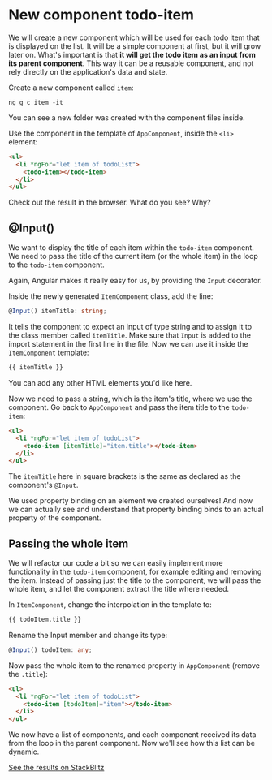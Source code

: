 # New component todo-item

We will create a new component which will be used for each todo item that is displayed on the list. It will be a simple component at first, but it will grow later on. What's important is that **it will get the todo item as an input from its parent component**. This way it can be a reusable component, and not rely directly on the application's data and state.

Create a new component called `item`:

```
ng g c item -it
```

You can see a new folder was created with the component files inside.

Use the component in the template of `AppComponent`, inside the `<li>` element:

```html
<ul>
  <li *ngFor="let item of todoList">
    <todo-item></todo-item>
  </li>
</ul>
```

Check out the result in the browser. What do you see? Why?

## @Input()

We want to display the title of each item within the `todo-item` component. We need to pass the title of the current item (or the whole item) in the loop to the `todo-item` component.

Again, Angular makes it really easy for us, by providing the `Input` decorator.

Inside the newly generated `ItemComponent` class, add the line:

```ts
@Input() itemTitle: string;
```

It tells the component to expect an input of type string and to assign it to the class member called `itemTitle`. Make sure that `Input` is added to the import statement in the first line in the file. Now we can use it inside the `ItemComponent` template:

```html
{{ itemTitle }}
```

You can add any other HTML elements you'd like here.

Now we need to pass a string, which is the item's title, where we use the component. Go back to `AppComponent` and pass the item title to the `todo-item`:

```html
<ul>
  <li *ngFor="let item of todoList">
    <todo-item [itemTitle]="item.title"></todo-item>
  </li>
</ul>
```

The `itemTitle` here in square brackets is the same as declared as the component's `@Input`.

We used property binding on an element we created ourselves! And now we can actually see and understand that property binding binds to an actual property of the component.

## Passing the whole item

We will refactor our code a bit so we can easily implement more functionality in the `todo-item` component, for example editing and removing the item. Instead of passing just the title to the component, we will pass the whole item, and let the component extract the title where needed.

In `ItemComponent`, change the interpolation in the template to:

```html
{{ todoItem.title }}
```

Rename the Input member and change its type:

```ts
@Input() todoItem: any;
```

Now pass the whole item to the renamed property in `AppComponent` (remove the `.title`):

```html
<ul>
  <li *ngFor="let item of todoList">
    <todo-item [todoItem]="item"></todo-item>
  </li>
</ul>
```

We now have a list of components, and each component received its data from the loop in the parent component. Now we'll see how this list can be dynamic.

[See the results on StackBlitz](https://stackblitz.com/github/angularbootcamp/todo-list-tutorial-steps/tree/step-10_New_component_todo-item)

